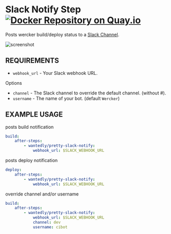 # Slack Notify Step [![Docker Repository on Quay.io](https://quay.io/repository/wantedly/pretty-slack-notify/status "Docker Repository on Quay.io")](https://quay.io/repository/wantedly/pretty-slack-notify)
Posts wercker build/deploy status to a [Slack Channel](https://slack.com/).

![screenshot](https://raw.githubusercontent.com/wantedly/step-pretty-slack-notify/master/screenshot.png)

## REQUIREMENTS

* `webhook_url` - Your Slack webhook URL.

Options

* `channel`  - The Slack channel to override the default channel. (without #).
* `username` - The name of your bot. (default `Wercker`)

## EXAMPLE USAGE
posts build notification

```yml
build:
    after-steps:
        - wantedly/pretty-slack-notify:
            webhook_url: $SLACK_WEBHOOK_URL
```

posts deploy notification

```yml
deploy:
    after-steps:
        - wantedly/pretty-slack-notify:
            webhook_url: $SLACK_WEBHOOK_URL
```

override channel and/or username

```yml
build:
    after-steps:
        - wantedly/pretty-slack-notify:
            webhook_url: $SLACK_WEBHOOK_URL
            channel: dev
            username: cibot
```

